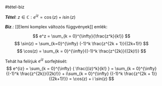 #tétel-biz 

***Tétel***: $z\in\mathbb{C}: e^{iz} = \cos(z) + i \sin(z)$

***Biz***.:
[[Elemi komplex változós függvények]] emlék:

$$
	e^z = \sum_{k = 0}^{\infty}{\frac{z^k}{k!}}
$$
$$
	\sin(z) = \sum_{k=0}^{\infty} (-1)^k \frac{z^{2k + 1}}{(2k+1)!}
$$
$$
	\cos(z) = \sum_{k = 0}^{\infty}{(-1)^k \frac{z^{2k}}{(2k)!}}
$$

Tehát ha felírjuk $e^{iz}$ sorfejtését:
$$
	e^{iz} = \sum_{k = 0}^{\infty} { \frac{(iz)^k}{k!} } = \sum_{k = 0}^{\infty}{(-1)^k \frac{z^{2k}}{(2k)!}} + i\sum_{k = 0}^{\infty} {(-1)^k \frac{z^{2k + 1}}{(2k+1)!}} = \cos(z) + i \sin(z)
$$


